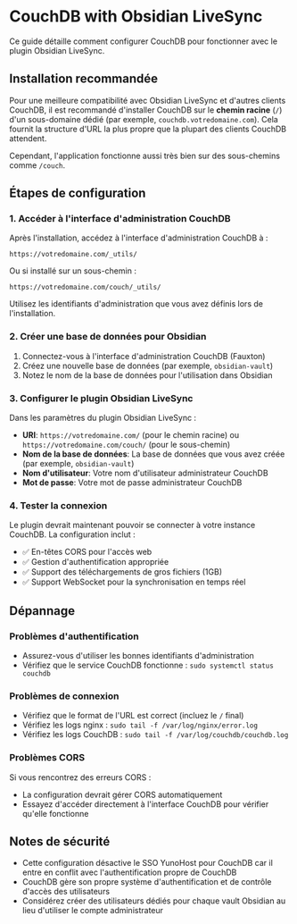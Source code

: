 # CouchDB with Obsidian LiveSync

Ce guide détaille comment configurer CouchDB pour fonctionner avec le plugin Obsidian LiveSync.

## Installation recommandée

Pour une meilleure compatibilité avec Obsidian LiveSync et d'autres clients CouchDB, il est recommandé d'installer CouchDB sur le **chemin racine** (`/`) d'un sous-domaine dédié (par exemple, `couchdb.votredomaine.com`). Cela fournit la structure d'URL la plus propre que la plupart des clients CouchDB attendent.

Cependant, l'application fonctionne aussi très bien sur des sous-chemins comme `/couch`.

## Étapes de configuration

### 1. Accéder à l'interface d'administration CouchDB

Après l'installation, accédez à l'interface d'administration CouchDB à :

```url
https://votredomaine.com/_utils/
```

Ou si installé sur un sous-chemin :

```url
https://votredomaine.com/couch/_utils/
```

Utilisez les identifiants d'administration que vous avez définis lors de l'installation.

### 2. Créer une base de données pour Obsidian

1. Connectez-vous à l'interface d'administration CouchDB (Fauxton)
2. Créez une nouvelle base de données (par exemple, `obsidian-vault`)
3. Notez le nom de la base de données pour l'utilisation dans Obsidian

### 3. Configurer le plugin Obsidian LiveSync

Dans les paramètres du plugin Obsidian LiveSync :

- **URI**: `https://votredomaine.com/` (pour le chemin racine) ou `https://votredomaine.com/couch/` (pour le sous-chemin)
- **Nom de la base de données**: La base de données que vous avez créée (par exemple, `obsidian-vault`)
- **Nom d'utilisateur**: Votre nom d'utilisateur administrateur CouchDB
- **Mot de passe**: Votre mot de passe administrateur CouchDB

### 4. Tester la connexion

Le plugin devrait maintenant pouvoir se connecter à votre instance CouchDB. La configuration inclut :

- ✅ En-têtes CORS pour l'accès web
- ✅ Gestion d'authentification appropriée
- ✅ Support des téléchargements de gros fichiers (1GB)
- ✅ Support WebSocket pour la synchronisation en temps réel

## Dépannage

### Problèmes d'authentification

- Assurez-vous d'utiliser les bonnes identifiants d'administration
- Vérifiez que le service CouchDB fonctionne : `sudo systemctl status couchdb`

### Problèmes de connexion

- Vérifiez que le format de l'URL est correct (incluez le `/` final)
- Vérifiez les logs nginx : `sudo tail -f /var/log/nginx/error.log`
- Vérifiez les logs CouchDB : `sudo tail -f /var/log/couchdb/couchdb.log`

### Problèmes CORS

Si vous rencontrez des erreurs CORS :

- La configuration devrait gérer CORS automatiquement
- Essayez d'accéder directement à l'interface CouchDB pour vérifier qu'elle fonctionne

## Notes de sécurité

- Cette configuration désactive le SSO YunoHost pour CouchDB car il entre en conflit avec l'authentification propre de CouchDB
- CouchDB gère son propre système d'authentification et de contrôle d'accès des utilisateurs
- Considérez créer des utilisateurs dédiés pour chaque vault Obsidian au lieu d'utiliser le compte administrateur
